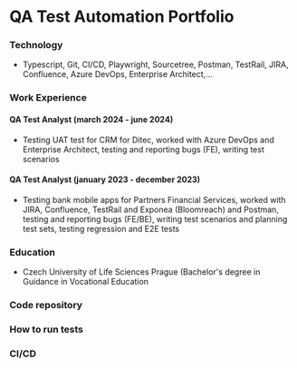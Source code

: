 # QA Test Automation Portfolio

### Technology
- Typescript, Git, CI/CD, Playwright, Sourcetree, Postman, TestRail, JIRA, Confluence, Azure DevOps, Enterprise Architect,...

### Work Experience
#### QA Test Analyst (march 2024 - june 2024)
- Testing UAT test for CRM for Ditec, worked with Azure DevOps and Enterprise Architect, testing and reporting bugs (FE), writing test scenarios

#### QA Test Analyst (january 2023 - december 2023)
- Testing bank mobile apps for Partners Financial Services, worked with JIRA, Confluence, TestRail and Exponea (Bloomreach) and Postman, testing and reporting bugs (FE/BE), writing test scenarios and planning test sets, testing regression and E2E tests

####


### Education
- Czech University of Life Sciences Prague (Bachelor's degree in Guidance in Vocational Education

### Code repository

### How to run tests

### CI/CD
